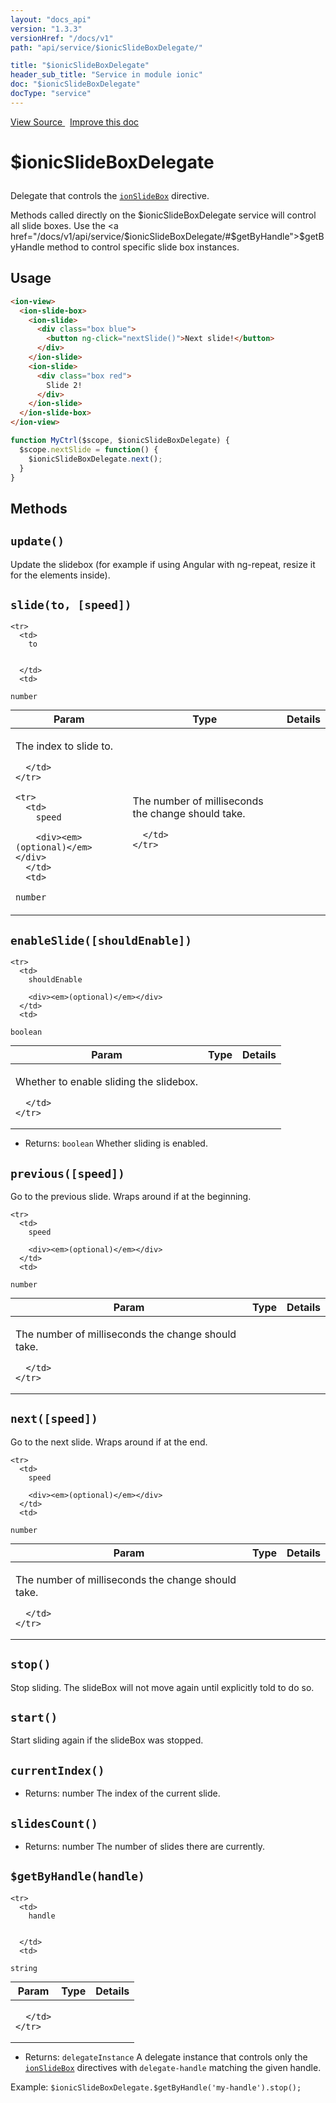 ```yaml
---
layout: "docs_api"
version: "1.3.3"
versionHref: "/docs/v1"
path: "api/service/$ionicSlideBoxDelegate/"

title: "$ionicSlideBoxDelegate"
header_sub_title: "Service in module ionic"
doc: "$ionicSlideBoxDelegate"
docType: "service"
---
```


<div class="improve-docs">
<a href='https://github.com/ionic-team/ionic-v1/blob/master/js/angular/service/slideBoxDelegate.js#L1'>
View Source
</a>
&nbsp;
<a href='http://github.com/ionic-team/ionic/edit/1.x/js/angular/service/slideBoxDelegate.js#L1'>
Improve this doc
</a>
</div>




<h1 class="api-title">

$ionicSlideBoxDelegate



</h1>





Delegate that controls the <a href="/docs/v1/api/directive/ionSlideBox/"><code>ionSlideBox</code></a> directive.

Methods called directly on the $ionicSlideBoxDelegate service will control all slide boxes.  Use the <a href="/docs/v1/api/service/$ionicSlideBoxDelegate/#$getByHandle">$getByHandle</a>
method to control specific slide box instances.









## Usage
```html
<ion-view>
  <ion-slide-box>
    <ion-slide>
      <div class="box blue">
        <button ng-click="nextSlide()">Next slide!</button>
      </div>
    </ion-slide>
    <ion-slide>
      <div class="box red">
        Slide 2!
      </div>
    </ion-slide>
  </ion-slide-box>
</ion-view>
```
```js
function MyCtrl($scope, $ionicSlideBoxDelegate) {
  $scope.nextSlide = function() {
    $ionicSlideBoxDelegate.next();
  }
}
```


  

  
## Methods

<div id="update"></div>
<h2>
  <code>update()</code>

</h2>

Update the slidebox (for example if using Angular with ng-repeat,
resize it for the elements inside).









<div id="slide"></div>
<h2>
  <code>slide(to,&nbsp;[speed])</code>

</h2>





<table class="table" style="margin:0;">
  <thead>
    <tr>
      <th>Param</th>
      <th>Type</th>
      <th>Details</th>
    </tr>
  </thead>
  <tbody>
    
    <tr>
      <td>
        to
        
        
      </td>
      <td>
        
  <code>number</code>
      </td>
      <td>
        <p>The index to slide to.</p>

        
      </td>
    </tr>
    
    <tr>
      <td>
        speed
        
        <div><em>(optional)</em></div>
      </td>
      <td>
        
  <code>number</code>
      </td>
      <td>
        <p>The number of milliseconds the change should take.</p>

        
      </td>
    </tr>
    
  </tbody>
</table>









<div id="enableSlide"></div>
<h2>
  <code>enableSlide([shouldEnable])</code>

</h2>





<table class="table" style="margin:0;">
  <thead>
    <tr>
      <th>Param</th>
      <th>Type</th>
      <th>Details</th>
    </tr>
  </thead>
  <tbody>
    
    <tr>
      <td>
        shouldEnable
        
        <div><em>(optional)</em></div>
      </td>
      <td>
        
  <code>boolean</code>
      </td>
      <td>
        <p>Whether to enable sliding the slidebox.</p>

        
      </td>
    </tr>
    
  </tbody>
</table>






* Returns: 
  <code>boolean</code> Whether sliding is enabled.




<div id="previous"></div>
<h2>
  <code>previous([speed])</code>

</h2>

Go to the previous slide. Wraps around if at the beginning.



<table class="table" style="margin:0;">
  <thead>
    <tr>
      <th>Param</th>
      <th>Type</th>
      <th>Details</th>
    </tr>
  </thead>
  <tbody>
    
    <tr>
      <td>
        speed
        
        <div><em>(optional)</em></div>
      </td>
      <td>
        
  <code>number</code>
      </td>
      <td>
        <p>The number of milliseconds the change should take.</p>

        
      </td>
    </tr>
    
  </tbody>
</table>









<div id="next"></div>
<h2>
  <code>next([speed])</code>

</h2>

Go to the next slide. Wraps around if at the end.



<table class="table" style="margin:0;">
  <thead>
    <tr>
      <th>Param</th>
      <th>Type</th>
      <th>Details</th>
    </tr>
  </thead>
  <tbody>
    
    <tr>
      <td>
        speed
        
        <div><em>(optional)</em></div>
      </td>
      <td>
        
  <code>number</code>
      </td>
      <td>
        <p>The number of milliseconds the change should take.</p>

        
      </td>
    </tr>
    
  </tbody>
</table>









<div id="stop"></div>
<h2>
  <code>stop()</code>

</h2>

Stop sliding. The slideBox will not move again until
explicitly told to do so.









<div id="start"></div>
<h2>
  <code>start()</code>

</h2>

Start sliding again if the slideBox was stopped.









<div id="currentIndex"></div>
<h2>
  <code>currentIndex()</code>

</h2>








* Returns: 
   number The index of the current slide.




<div id="slidesCount"></div>
<h2>
  <code>slidesCount()</code>

</h2>








* Returns: 
   number The number of slides there are currently.




<div id="$getByHandle"></div>
<h2>
  <code>$getByHandle(handle)</code>

</h2>





<table class="table" style="margin:0;">
  <thead>
    <tr>
      <th>Param</th>
      <th>Type</th>
      <th>Details</th>
    </tr>
  </thead>
  <tbody>
    
    <tr>
      <td>
        handle
        
        
      </td>
      <td>
        
  <code>string</code>
      </td>
      <td>
        
        
      </td>
    </tr>
    
  </tbody>
</table>






* Returns: 
   `delegateInstance` A delegate instance that controls only the
<a href="/docs/v1/api/directive/ionSlideBox/"><code>ionSlideBox</code></a> directives with `delegate-handle` matching
the given handle.

Example: `$ionicSlideBoxDelegate.$getByHandle('my-handle').stop();`



  
  






